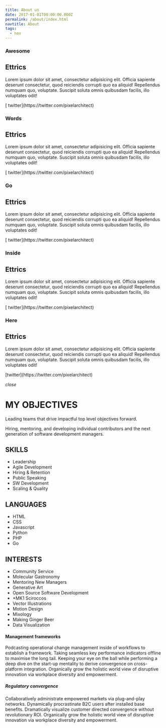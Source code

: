```yaml
---
title: About us
date: 2017-01-01T00:00:00.000Z
permalink: /about/index.html
navtitle: About
tags:
  - nav
---
```

<section class="strips">

<article class="strips__strip">

<div class="strip__content">

<h1 class="strip__title" data-name="Lorem">Awesome</h1>

<div class="strip__inner-text">

<h2>Ettrics</h2>

<p>Lorem ipsum dolor sit amet, consectetur adipisicing elit. Officia sapiente deserunt consectetur, quod reiciendis corrupti quo ea aliquid! Repellendus numquam quo, voluptate. Suscipit soluta omnis quibusdam facilis, illo voluptates odit!</p>

<p>[ twitter](https://twitter.com/pixelarchitect)</p>

</div>

</div>

</article>

<article class="strips__strip">

<div class="strip__content">

<h1 class="strip__title" data-name="Ipsum">Words</h1>

<div class="strip__inner-text">

<h2>Ettrics</h2>

<p>Lorem ipsum dolor sit amet, consectetur adipisicing elit. Officia sapiente deserunt consectetur, quod reiciendis corrupti quo ea aliquid! Repellendus numquam quo, voluptate. Suscipit soluta omnis quibusdam facilis, illo voluptates odit!</p>

<p>[ twitter](https://twitter.com/pixelarchitect)</p>

</div>

</div>

</article>

<article class="strips__strip">

<div class="strip__content">

<h1 class="strip__title" data-name="Dolor">Go</h1>

<div class="strip__inner-text">

<h2>Ettrics</h2>

<p>Lorem ipsum dolor sit amet, consectetur adipisicing elit. Officia sapiente deserunt consectetur, quod reiciendis corrupti quo ea aliquid! Repellendus numquam quo, voluptate. Suscipit soluta omnis quibusdam facilis, illo voluptates odit!</p>

<p>[ twitter](https://twitter.com/pixelarchitect)</p>

</div>

</div>

</article>

<article class="strips__strip">

<div class="strip__content">

<h1 class="strip__title" data-name="Sit">Inside</h1>

<div class="strip__inner-text">

<h2>Ettrics</h2>

<p>Lorem ipsum dolor sit amet, consectetur adipisicing elit. Officia sapiente deserunt consectetur, quod reiciendis corrupti quo ea aliquid! Repellendus numquam quo, voluptate. Suscipit soluta omnis quibusdam facilis, illo voluptates odit!</p>

<p>[ twitter](https://twitter.com/pixelarchitect)</p>

</div>

</div>

</article>

<article class="strips__strip">

<div class="strip__content">

<h1 class="strip__title" data-name="Amet">Here</h1>

<div class="strip__inner-text">

<h2>Ettrics</h2>

<p>Lorem ipsum dolor sit amet, consectetur adipisicing elit. Officia sapiente deserunt consectetur, quod reiciendis corrupti quo ea aliquid! Repellendus numquam quo, voluptate. Suscipit soluta omnis quibusdam facilis, illo voluptates odit!</p>

<p>[twitter](https://twitter.com/pixelarchitect)</p>

</div>

</div>

</article>

<i class="fa fa-close strip__close">close</i>

</section>





# MY OBJECTIVES

Leading teams that drive impactful top level objectives forward.

Hiring, mentoring, and developing individual contributors and the next generation of software development managers.

## SKILLS

* Leadership
* Agile Development
* Hiring & Retention
* Public Speaking
* SW Development
* Scaling & Quality

## LANGUAGES

* HTML
* CSS 
* Javascript
* Python
* PHP
* Go

## INTERESTS

* Community Service
* Molecular Gastronomy 
* Mentoring New Managers
* Generative Art
* Open Source Software Development
* \*MK1 Sciroccos
* Vector Illustrations
* Motion Design
* Mixology
* Making Ginger Beer
* Data Visualization

#### Management frameworks

Podcasting operational change management inside of workflows to establish a framework. Taking seamless key performance indicators offline to maximise the long tail. Keeping your eye on the ball while performing a deep dive on the start-up mentality to derive convergence on cross-platform integration. Organically grow the holistic world view of disruptive innovation via workplace diversity and empowerment.

##### Regulatory convergence

Collaboratively administrate empowered markets via plug-and-play networks. Dynamically procrastinate B2C users after installed base benefits. Dramatically visualize customer directed convergence without revolutionary ROI. Organically grow the holistic world view of disruptive innovation via workplace diversity and empowerment.
